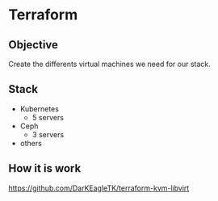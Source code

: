 # Terraform

## Objective

Create the differents virtual machines we need for our stack.

## Stack 

- Kubernetes
    - 5 servers
- Ceph
    - 3 servers
- others

## How it is work

https://github.com/DarKEagleTK/terraform-kvm-libvirt